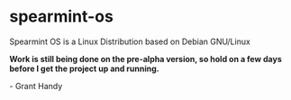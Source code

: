 # spearmint-os
Spearmint OS is a Linux Distribution based on Debian GNU/Linux

**Work is still being done on the pre-alpha version, so hold on a few days before I get the project up and running.**

\- Grant Handy
